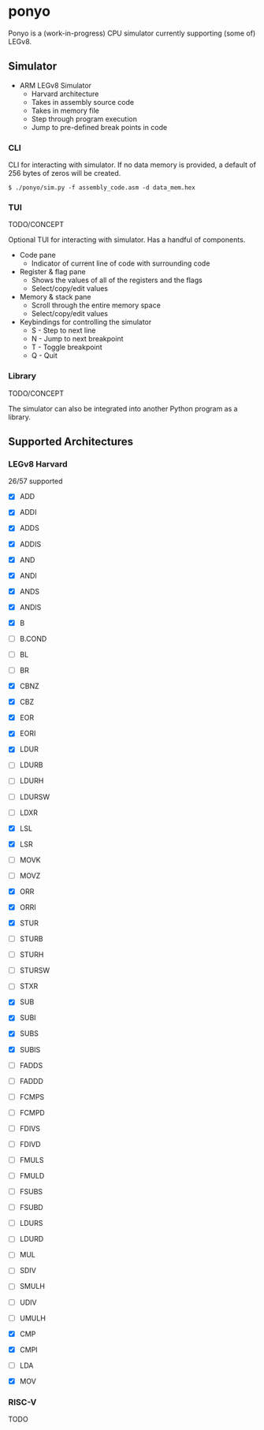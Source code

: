 # ponyo

Ponyo is a (work-in-progress) CPU simulator currently supporting (some of) LEGv8.

## Simulator

- ARM LEGv8 Simulator
    - Harvard architecture
    - Takes in assembly source code
    - Takes in memory file
    - Step through program execution
    - Jump to pre-defined break points in code

### CLI

CLI for interacting with simulator. If no data memory is provided, 
a default of 256 bytes of zeros will be created.

```
$ ./ponyo/sim.py -f assembly_code.asm -d data_mem.hex
```

### TUI

TODO/CONCEPT

Optional TUI for interacting with simulator. Has a handful of components. 

- Code pane
    - Indicator of current line of code with surrounding code
- Register & flag pane
    - Shows the values of all of the registers and the flags
    - Select/copy/edit values
- Memory & stack pane
    - Scroll through the entire memory space
    - Select/copy/edit values
- Keybindings for controlling the simulator
    - S - Step to next line
    - N - Jump to next breakpoint
    - T - Toggle breakpoint
    - Q - Quit

### Library

TODO/CONCEPT

The simulator can also be integrated into another Python program as a library.

## Supported Architectures

### LEGv8 Harvard

26/57 supported

- [x] ADD
- [x] ADDI
- [x] ADDS
- [x] ADDIS

- [x] AND
- [x] ANDI
- [x] ANDS
- [x] ANDIS

- [x] B
- [ ] B.COND
- [ ] BL
- [ ] BR
- [x] CBNZ
- [x] CBZ

- [x] EOR
- [x] EORI

- [x] LDUR
- [ ] LDURB
- [ ] LDURH
- [ ] LDURSW
- [ ] LDXR

- [x] LSL
- [x] LSR

- [ ] MOVK
- [ ] MOVZ

- [x] ORR
- [x] ORRI

- [x] STUR
- [ ] STURB
- [ ] STURH
- [ ] STURSW
- [ ] STXR

- [x] SUB
- [x] SUBI
- [x] SUBS
- [x] SUBIS

- [ ] FADDS
- [ ] FADDD
- [ ] FCMPS
- [ ] FCMPD
- [ ] FDIVS
- [ ] FDIVD
- [ ] FMULS
- [ ] FMULD
- [ ] FSUBS
- [ ] FSUBD

- [ ] LDURS
- [ ] LDURD
- [ ] MUL
- [ ] SDIV
- [ ] SMULH
- [ ] UDIV
- [ ] UMULH

- [x] CMP
- [x] CMPI
- [ ] LDA
- [x] MOV

### RISC-V

TODO